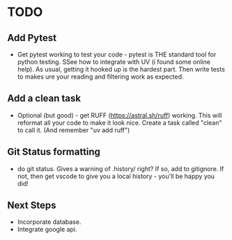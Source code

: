 # TODO

## Add Pytest

* Get pytest working to test your code - pytest is THE standard tool for python testing. SSee how to integrate with UV (i found some online help). As usual, getting it hooked up is the hardest part. Then write tests to makes ure your reading and filtering work as expected.

## Add a clean task

* Optional (but good) - get RUFF (https://astral.sh/ruff) working. This will reformat all your code to make it look nice. Create a task called "clean" to call it. (And remember "uv add ruff")

## Git Status formatting
* do git status. Gives a warning of .history/ right? If so, add to gitignore. If not, then get vscode to give you a local history - you'll be happy you did!

## Next Steps

* Incorporate database.
* Integrate google api.
